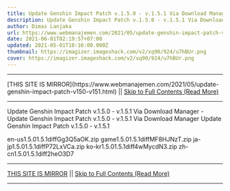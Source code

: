 ```yaml
---
title: Update Genshin Impact Patch v.1.5.0 - v.1.5.1 Via Download Manager
description: Update Genshin Impact Patch v.1.5.0 - v.1.5.1 Via Download Manager
author: Dimas Lanjaka
url: https://www.webmanajemen.com/2021/05/update-genshin-impact-patch-v150-v151.html
date: 2021-06-01T02:19:57+07:00
updated: 2021-05-01T10:16:00.000Z
thumbnail: https://imagizer.imageshack.com/v2/xq90/924/u7hBUr.png
cover: https://imagizer.imageshack.com/v2/xq90/924/u7hBUr.png
---
```


<hr/> [THIS SITE IS MIRROR](https://www.webmanajemen.com/2021/05/update-genshin-impact-patch-v150-v151.html) || <a href="https://www.webmanajemen.com/2021/05/update-genshin-impact-patch-v150-v151.html" rel="follow" class="button" id="read-more">Skip to Full Contents (Read More)</a> <hr/> Update Genshin Impact Patch v.1.5.0 - v.1.5.1 Via Download Manager - Update Genshin Impact Patch v.1.5.0 - v.1.5.1 Via Download Manager Update Genshin Impact Patch v.1.5.0 - v.1.5.1

en-us1.5.01.5.1diffGg3Q5aOK.zip
game1.5.01.5.1diffMF8HJNzT.zip
ja-jp1.5.01.5.1diffP72LxVCa.zip
ko-kr1.5.01.5.1diff4wMycdN3.zip
zh-cn1.5.01.5.1diff2heO3D7 <hr/> [THIS SITE IS MIRROR](https://www.webmanajemen.com/2021/05/update-genshin-impact-patch-v150-v151.html) || <a href="https://www.webmanajemen.com/2021/05/update-genshin-impact-patch-v150-v151.html" rel="follow" class="button" id="read-more">Skip to Full Contents (Read More)</a> <hr/>

<script>
    if (location.host.includes('dimaslanjaka12')) {
      location.replace('https://www.webmanajemen.com/2021/05/update-genshin-impact-patch-v150-v151.html');
    }
  </script>